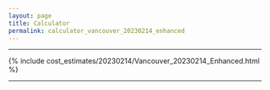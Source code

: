 ```yaml
---
layout: page
title: Calculator
permalink: calculator_vancouver_20230214_enhanced
---
```


___

{% include cost_estimates/20230214/Vancouver_20230214_Enhanced.html %}

___


